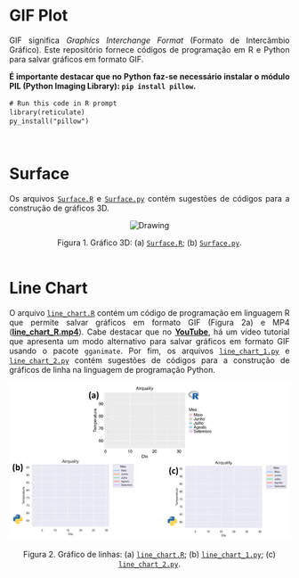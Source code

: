 # GIF Plot

<p align="justify">GIF significa <i>Graphics Interchange Format</i> (Formato de Intercâmbio Gráfico). Este repositório fornece códigos de programação em R e Python para salvar gráficos em formato GIF.</p>

<p align="justify"><b>É importante destacar que no Python faz-se necessário instalar o módulo  PIL (Python Imaging Library): <code>pip install pillow</code>.</b></p>

```{r}
# Run this code in R prompt
library(reticulate)
py_install("pillow")
```

</br>

# Surface

<p align="justify">Os arquivos <a target='_blank' rel='noopener noreferrer' href='https://github.com/luizleal1974/GIF-Plot/blob/main/Files/Surface.R'><code>Surface.R</code></a> e <a target='_blank' rel='noopener noreferrer' href='https://github.com/luizleal1974/GIF-Plot/blob/main/Files/Surface.py'><code>Surface.py</code></a> contém sugestões de códigos para a construção de gráficos 3D.</p>

<p align="center"><img src="/Files/Surface.gif" alt="Drawing"/></p>

<div align="center">Figura 1. Gráfico 3D: (a) <a target='_blank' rel='noopener noreferrer' href='https://github.com/luizleal1974/GIF-Plot/blob/main/Files/Surface.R'><code>Surface.R</code></a>; (b) <a target='_blank' rel='noopener noreferrer' href='https://github.com/luizleal1974/GIF-Plot/blob/main/Files/Surface.py'><code>Surface.py</code></a>.</div>


</br>

# Line Chart

<p align="justify">O arquivo <a target='_blank' rel='noopener noreferrer' href='https://github.com/luizleal1974/GIF-Plot/blob/main/Files/line_chart.R'><code>line_chart.R</code></a> contém um código de programação em linguagem R que permite salvar gráficos em formato GIF (Figura 2a) e MP4 (<a target='_blank' rel='noopener noreferrer' href='https://github.com/luizleal1974/GIF-Plot/blob/main/Files/line_chart_R.mp4'><b>line_chart_R.mp4</b></a>). Cabe destacar que no <a target='_blank' rel='noopener noreferrer' href='https://www.youtube.com/watch?v=CUZJTCrZiys&list=PL9QQDIVZa2ab9B2rieO41mLV2xFnsA70e&index=3&t=37s'><b>YouTube</b></a>, há um vídeo tutorial que apresenta um modo alternativo para salvar gráficos em formato GIF usando o pacote <code>gganimate</code>. Por fim, os arquivos <a target='_blank' rel='noopener noreferrer' href='https://github.com/luizleal1974/GIF-Plot/blob/main/Files/line_chart_1.py'><code>line_chart_1.py</code></a> e <a target='_blank' rel='noopener noreferrer' href='https://github.com/luizleal1974/GIF-Plot/blob/main/Files/line_chart_2.py'><code>line_chart_2.py</code></a> contém sugestões de códigos para a construção de gráficos de linha na linguagem de programação Python.</p>

<p align="center"><img src="/Files/line_chart.gif" alt="Drawing"/></p>

<div align="center">Figura 2. Gráfico de linhas: (a) <a target='_blank' rel='noopener noreferrer' href='https://github.com/luizleal1974/GIF-Plot/blob/main/Files/line_chart.R'><code>line_chart.R</code></a>; (b) <a target='_blank' rel='noopener noreferrer' href='https://github.com/luizleal1974/GIF-Plot/blob/main/Files/line_chart_1.py'><code>line_chart_1.py</code></a>; (c) <a target='_blank' rel='noopener noreferrer' href='https://github.com/luizleal1974/GIF-Plot/blob/main/Files/line_chart_2.py'><code>line_chart_2.py</code></a>.</div>

</br>
